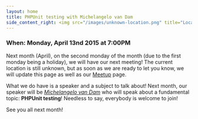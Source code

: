 ```yaml
---
layout: home
title: PHPUnit testing with Michelangelo van Dam
side_content_right: <img src="/images/unknown-location.png" title="Location unknown" >
---
```


### <span class="glyphicon glyphicon-calendar"></span> When: Monday, April 13nd 2015 at 7:00PM

Next month (April), on the second monday of the month (due to the first monday being a holiday), we will have our next meeting!
The current location is still unknown, but as soon as we are ready to let you know, we will update this page as well as our <a href="http://www.meetup.com/Limburg-PHP-Meetup">Meetup</a> page.

What we do have is a speaker and a subject to talk about! Next month, our speaker will be <a href="https://twitter.com/dragonbe"><cite>Michelangelo van Dam</cite></a> who will speak about a fundamental topic: <strong class="bg-info">PHPUnit testing</strong>! Needless to say, everybody is welcome to join!

See you all next month!
